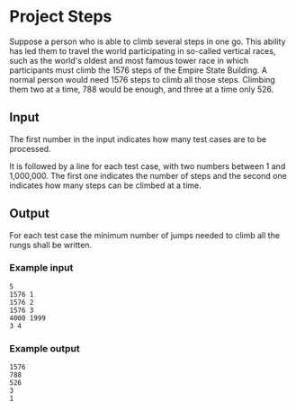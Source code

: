# Project Steps
Suppose a person who is able to climb several steps in one go.
This ability has led them to travel the world participating in so-called vertical races, such as the world's oldest and most famous tower race in which participants must climb the 1576 steps of the Empire State Building.
A normal person would need 1576 steps to climb all those steps. Climbing them two at a time, 788 would be enough, and three at a time only 526.

## Input
The first number in the input indicates how many test cases are to be processed.

It is followed by a line for each test case, with two numbers between 1 and 1,000,000. The first one indicates the number of steps and the second one indicates how many steps can be climbed at a time.

## Output
For each test case the minimum number of jumps needed to climb all the rungs shall be written.

### Example input
```
5
1576 1
1576 2
1576 3
4000 1999
3 4
```

### Example output
```
1576
788
526
3
1
```